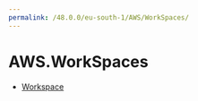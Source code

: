 ```yaml
---
permalink: /48.0.0/eu-south-1/AWS/WorkSpaces/
---
```


# AWS.WorkSpaces



* [Workspace](Workspace.md)